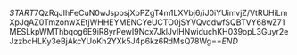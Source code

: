 $START$7QzRqJIhFeCuN0wJsppsjXpPZgT4m1LXVbj6/iJ0iYUimvjZ/VtRUHiLmXpJqAZ0TmzonwXEtjWHHEYMENCYeUCTO0jSYVQvddwfSQBTVY68wZ71MESLkpWMThbqog6E9iR8yrPewI9Ncx7JklJvIHNwiduchKH039opL3Guyr2eJzzbcHLKy3eBjAkcYUoKh2YXk5J4p6kz6RdMsQ78Wg==$END$